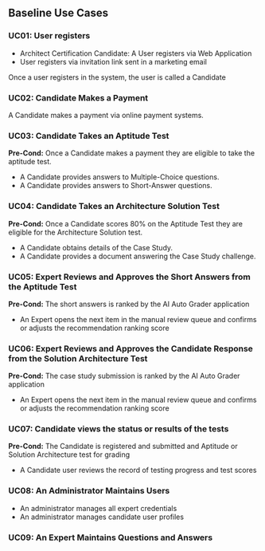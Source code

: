 ## Baseline Use Cases

### UC01: User registers

- Architect Certification Candidate: A User registers via Web Application 
- User registers via invitation link sent in a marketing email

Once a user registers in the system, the user is called a Candidate

### UC02: Candidate Makes a Payment

A Candidate makes a payment via online payment systems.

### UC03: Candidate Takes an Aptitude Test

**Pre-Cond:** Once a Candidate makes a payment they are eligible to take the aptitude test.

- A Candidate provides answers to Multiple-Choice questions.
- A Candidate provides answers to Short-Answer questions.

### UC04: Candidate Takes an Architecture Solution Test

**Pre-Cond:** Once a Candidate scores 80% on the Aptitude Test they are eligible for the Architecture Solution test.

- A Candidate obtains details of the Case Study.
- A Candidate provides a document answering the Case Study challenge.

### UC05: Expert Reviews and Approves the Short Answers from the Aptitude Test

**Pre-Cond:** The short answers is ranked by the AI Auto Grader application

- An Expert opens the next item in the manual review queue and confirms or adjusts the recommendation ranking score

### UC06: Expert Reviews and Approves the Candidate Response from the Solution Architecture Test

**Pre-Cond:** The case study submission is ranked by the AI Auto Grader application

- An Expert opens the next item in the manual review queue and confirms or adjusts the recommendation ranking score

### UC07: Candidate views the status or results of the tests

**Pre-Cond:** The Candidate is registered and submitted and Aptitude or Solution Architecture test for grading

- A Candidate user reviews the record of testing progress and test scores

### UC08: An Administrator Maintains Users
- An administrator manages all expert credentials
- An administrator manages candidate user profiles

### UC09: An Expert Maintains Questions and Answers



